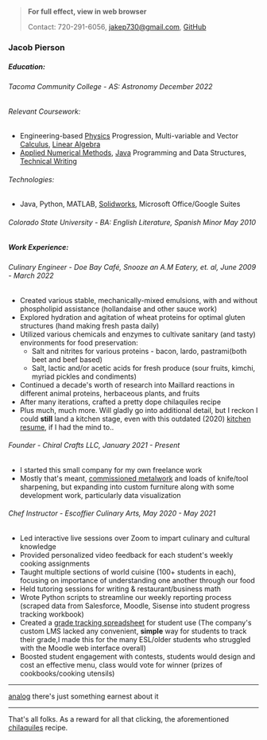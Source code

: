 > **For full effect, view in web browser**
>
> Contact: 720-291-6056, [jakep730@gmail.com](mailto:jakep730@gmail.com), [GitHub](https://github.com/awhooshingwind)

### Jacob Pierson

##### Education:

###### Tacoma Community College - AS: Astronomy *December 2022*  
 
###### Relevant Coursework:
- Engineering-based 
<a href="https://awhooshingwind.github.io/projects/Lab4FreeBodyDiagrams.pdf" target="_blank">Physics</a> Progression, 
Multi-variable and Vector <a href="https://github.com/awhooshingwind/Math254" target="_blank">Calculus</a>, <a href="https://awhooshingwind.github.io/projects/jpierson_app1.pdf" target="_blank">Linear Algebra</a>
- <a href ="https://github.com/awhooshingwind/ENGR240" target="_blank">Applied Numerical Methods</a>, 
<a href="https://github.com/awhooshingwind/DelightfulDeli" target="_blank">Java</a> Programming and Data Structures, <a href ="https://docs.google.com/document/d/1zslfxNiTz2kqxAz22RuVwdfqIuXCeBObVWSe8apfrdw/edit" target="_blank">Technical Writing</a>


######  Technologies:
- Java, Python, MATLAB, <a href="https://awhooshingwind.github.io/projects/chair_summary.pdf" target="_blank">Solidworks</a>, Microsoft Office/Google Suites

###### Colorado State University - BA: English Literature, Spanish Minor *May 2010*  

##### Work Experience: 

###### Culinary Engineer - *Doe Bay Café, Snooze an A.M Eatery, et. al, June 2009 - March 2022*

- Created various stable, mechanically-mixed emulsions, with and without phospholipid assistance (hollandaise and other sauce work)
- Explored hydration and agitation of wheat proteins for optimal gluten structures (hand making fresh pasta daily)
- Utilized various chemicals and enzymes to cultivate sanitary (and tasty) environments for food preservation:
    - Salt and nitrites for various proteins - bacon, lardo, pastrami(both beet and beef based)
    - Salt, lactic and/or acetic acids for fresh produce (sour fruits, kimchi, myriad pickles and condiments)
- Continued a decade's worth of research into Maillard reactions in different animal proteins, herbaceous plants, and fruits
- After many iterations, crafted a pretty dope chilaquiles recipe
- Plus much, much more. Will gladly go into additional detail, but I reckon I could **still** land a kitchen stage, even with this outdated (2020) <a href="https://awhooshingwind.github.io/projects/JakeResume.pdf" target="_blank">kitchen resume</a>, if I had the mind to..
  

###### Founder - *Chiral Crafts LLC, January 2021 - Present*

- I started this small company for my own freelance work
- Mostly that's meant, <a href="https://awhooshingwind.github.io/metal.html" target="_blank">commissioned metalwork</a> and loads of knife/tool sharpening, but expanding into custom furniture along with some development work, particularly data visualization

###### Chef Instructor - *Escoffier Culinary Arts, May 2020 - May 2021*

- Led interactive live sessions over Zoom to impart culinary and cultural knowledge
- Provided personalized video feedback for each student's weekly cooking assignments
- Taught multiple sections of world cuisine (100+ students in each), focusing on importance of understanding one another through our food
- Held tutoring sessions for writing & restaurant/business math
- Wrote Python scripts to streamline our weekly reporting process (scraped data from Salesforce, Moodle, Sisense into student progress tracking workbook)
- Created a <a href="https://docs.google.com/spreadsheets/d/1DTIHyR0CUrAtPCjrw08osnoBhqA_n8aNh5CT9zqhMIU/edit?usp=sharing" target="_blank">grade tracking spreadsheet</a> for student use (The company's custom LMS lacked any convenient, **simple** way for students to track their grade,I made this for the many ESL/older students who struggled with the Moodle web interface overall)
- Boosted student engagement with contests, students would design and cost an effective menu, class would vote for winner (prizes of cookbooks/cooking utensils)  

---

[analog](/analog.md) there's just something earnest about it  

--- 

 That's all folks. As a reward for all that clicking, the aforementioned <a href="https://awhooshingwind.github.io/projects/Chilaquiles.pdf" target="_blank">chilaquiles</a> recipe.